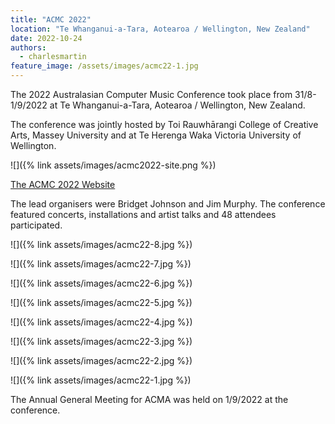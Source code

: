 ```yaml
---
title: "ACMC 2022"
location: "Te Whanganui-a-Tara, Aotearoa / Wellington, New Zealand"
date: 2022-10-24
authors: 
  - charlesmartin
feature_image: /assets/images/acmc22-1.jpg
---
```


The 2022 Australasian Computer Music Conference took place from 31/8-1/9/2022 at Te Whanganui-a-Tara, Aotearoa / Wellington, New Zealand. 

The conference was jointly hosted by Toi Rauwhārangi College of Creative Arts, Massey University and at Te Herenga Waka Victoria University of Wellington.

![]({% link assets/images/acmc2022-site.png %})

[The ACMC 2022 Website](https://www.acmc2022.com)

The lead organisers were Bridget Johnson and Jim Murphy. The conference featured concerts, installations and artist talks and 48 attendees participated.

![]({% link assets/images/acmc22-8.jpg %})

![]({% link assets/images/acmc22-7.jpg %})

![]({% link assets/images/acmc22-6.jpg %})

![]({% link assets/images/acmc22-5.jpg %})

![]({% link assets/images/acmc22-4.jpg %})

![]({% link assets/images/acmc22-3.jpg %})

![]({% link assets/images/acmc22-2.jpg %})

![]({% link assets/images/acmc22-1.jpg %})

The Annual General Meeting for ACMA was held on 1/9/2022 at the conference.
